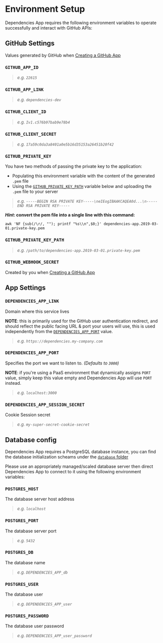 # Environment Setup

Dependencies App requires the following environment variables to operate successfully and interact with GitHub APIs:

## GitHub Settings

Values generated by GitHub when [Creating a GitHub App](app.md)

### `GITHUB_APP_ID`

> _e.g. `22615`_

### `GITHUB_APP_LINK`

> _e.g. `dependencies-dev`_

### `GITHUB_CLIENT_ID`

> _e.g. `Iv1.c576b97bab9e78b4`_

### `GITHUB_CLIENT_SECRET`

> _e.g. `17a59c0da3a8401a0e5b16d35153a26451b20f42`_

### `GITHUB_PRIVATE_KEY`

You have two methods of passing the private key to the application:

- Populating this environment variable with the content of the generated `.pem` file
- Using the [`GITHUB_PRIVATE_KEY_PATH`](#GITHUB_PRIVATE_KEY_PATH) variable below and uploading the `.pem` file to your server

> _e.g. `-----BEGIN RSA PRIVATE KEY-----\neIEogIBAAKCAQEA0d...\n-----END RSA PRIVATE KEY-----`_

**_Hint_: convert the pem file into a single line with this command:**

```shell
awk 'NF {sub(/\r/, ""); printf "%s\\n",$0;}' dependencies-app.2019-03-01.private-key.pem
```

### `GITHUB_PRIVATE_KEY_PATH`

> _e.g. `/path/to/dependencies-app.2019-03-01.private-key.pem`_

### `GITHUB_WEBHOOK_SECRET`

Created by you when [Creating a GitHub App](app.md)

## App Settings

### `DEPENDENCIES_APP_LINK`

Domain where this service lives

**NOTE**: this is primarily used for the GitHub user authentication redirect, and should reflect the public facing URL & port your users will use, this is used independently from the [`DEPENDENCIES_APP_PORT`](#DEPENDENCIES_APP_PORT) value.

> _e.g. `https://dependencies.my-company.com`_

### `DEPENDENCIES_APP_PORT`

Specifies the port we want to listen to. _(Defaults to `3000`)_

**NOTE**: if you're using a PaaS environment that dynamically assigns `PORT` value, simply keep this value empty and Dependencies App will use `PORT` instead.

> _e.g. `localhost:3000`_

### `DEPENDENCIES_APP_SESSION_SECRET`

Cookie Session secret

> _e.g. `my-super-secret-cookie-secret`_

## Database config

Dependencies App requires a PostgreSQL database instance, you can find the database initialization scheams under the [`database` folder](./database/)

Please use an appropriately managed/scaled database server then direct Dependencies App to connect to it using the following environment variables:

### `POSTGRES_HOST`

The database server host address

> _e.g. `localhost`_

### `POSTGRES_PORT`

The database server port

> _e.g. `5432`_

### `POSTGRES_DB`

The database name

> _e.g. `DEPENDENCIES_APP_db`_

### `POSTGRES_USER`

The database user

> _e.g. `DEPENDENCIES_APP_user`_

### `POSTGRES_PASSWORD`

The database user password

> _e.g. `DEPENDENCIES_APP_user_password`_
